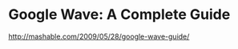 <!--
id: 229957398
link: http://kevinisom.info/post/229957398/google-wave-a-complete-guide
slug: google-wave-a-complete-guide
date: Mon Nov 02 2009 08:03:49 GMT+1300 (NZDT)
raw: {"blog_name":"kevinisom","id":229957398,"post_url":"http://kevinisom.info/post/229957398/google-wave-a-complete-guide","slug":"google-wave-a-complete-guide","type":"link","date":"2009-11-01 19:03:49 GMT","timestamp":1257102229,"state":"published","format":"html","reblog_key":"CwiU8tlp","tags":[],"short_url":"http://tmblr.co/Zw68YyDjDyM","highlighted":[],"feed_item":"http://mashable.com/2009/05/28/google-wave-guide/","from_feed_id":"650234","note_count":0,"title":"Google Wave: A Complete Guide","url":"http://mashable.com/2009/05/28/google-wave-guide/","description":""}
publish: 2009-11-02
tags: 
title: Google Wave: A Complete Guide
-->


Google Wave: A Complete Guide
=============================

<http://mashable.com/2009/05/28/google-wave-guide/>

